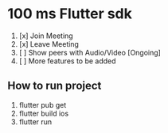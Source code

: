 # 100 ms Flutter sdk

1. [x] Join Meeting
2. [x] Leave Meeting
3. [ ] Show peers with Audio/Video [Ongoing]
4. [ ] More features to be added

 ## How to run project

 1. flutter pub get
 2. flutter build ios
 3. flutter run


